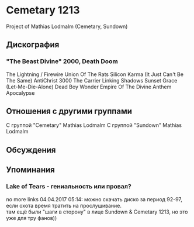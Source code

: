 # Cemetary 1213

Project of Mathias Lodmalm (Cemetary, Sundown)

## Дискография

### "The Beast Divine" 2000, Death Doom

The Lightning / Firewire 
Union Of The Rats 
Silicon Karma (It Just Can't Be The Same) 
AntiChrist 3000 
The Carrier 
Linking Shadows 
Sunset Grace (Let-Me-Die-Alone) 
Dead Boy Wonder 
Empire Of The Divine 
Anthem Apocalypse 



## Отношения с другими группами

C группой "Cemetary" Mathias Lodmalm
C группой "Sundown" Mathias Lodmalm

## Обсуждения


## Упоминания

### Lake of Tears - гениальность или провал?

no more links 04.04.2017 05:14:
можно скачать диско за период 92-97, если охота время тратить на прослушивание.<BR>там ещё были "шаги в сторону" в лице Sundown & Cemetary 1213, но это уже для тру фанов))

